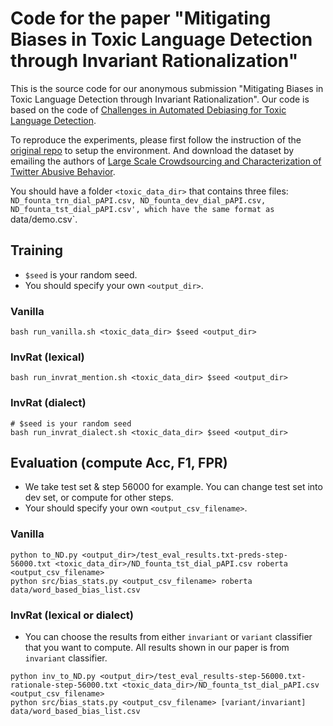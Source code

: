 # Code for the paper "Mitigating Biases in Toxic Language Detection through Invariant Rationalization"

This is the source code for our anonymous submission "Mitigating Biases in Toxic Language Detection through Invariant Rationalization". Our code is based on the code of [Challenges in Automated Debiasing for Toxic Language Detection](https://arxiv.org/pdf/2102.00086.pdf).

To reproduce the experiments, please first follow the instruction of the [original repo](https://github.com/XuhuiZhou/Toxic_Debias) to setup the environment. And download the dataset by emailing the authors of [Large Scale Crowdsourcing and Characterization of Twitter Abusive Behavior](https://arxiv.org/abs/1802.00393).

You should have a folder `<toxic_data_dir>` that contains three files: `ND_founta_trn_dial_pAPI.csv, ND_founta_dev_dial_pAPI.csv, ND_founta_tst_dial_pAPI.csv', which have the same format as `data/demo.csv`. 

## Training

- `$seed` is your random seed.
- You should specify your own `<output_dir>`.

### Vanilla
```
bash run_vanilla.sh <toxic_data_dir> $seed <output_dir>
```

### InvRat (lexical)
```
bash run_invrat_mention.sh <toxic_data_dir> $seed <output_dir>
```

### InvRat (dialect)
```
# $seed is your random seed
bash run_invrat_dialect.sh <toxic_data_dir> $seed <output_dir>
```

## Evaluation (compute Acc, F1, FPR)

- We take test set & step 56000 for example. You can change test set into dev set, or compute for other steps.
- Your should specify your own `<output_csv_filename>`.

### Vanilla
```
python to_ND.py <output_dir>/test_eval_results.txt-preds-step-56000.txt <toxic_data_dir>/ND_founta_tst_dial_pAPI.csv roberta <output_csv_filename>
python src/bias_stats.py <output_csv_filename> roberta data/word_based_bias_list.csv
```

### InvRat (lexical or dialect)

- You can choose the results from either `invariant` or `variant` classifier that you want to compute. All results shown in our paper is from `invariant` classifier.

```
python inv_to_ND.py <output_dir>/test_eval_results-step-56000.txt-rationale-step-56000.txt <toxic_data_dir>/ND_founta_tst_dial_pAPI.csv <output_csv_filename>
python src/bias_stats.py <output_csv_filename> [variant/invariant] data/word_based_bias_list.csv
```
